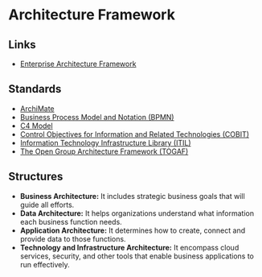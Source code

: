 # Architecture Framework

## Links

- [Enterprise Architecture Framework](https://en.wikipedia.org/wiki/Enterprise_architecture_framework)

## Standards

- [ArchiMate](/archimate.md)
- [Business Process Model and Notation (BPMN)](/bpmn.md)
- [C4 Model](/c4.md)
- [Control Objectives for Information and Related Technologies (COBIT)](/cobit.md)
- [Information Technology Infrastructure Library (ITIL)](/itil.md)
- [The Open Group Architecture Framework (TOGAF)](/togaf.md)

## Structures

- **Business Architecture:** It includes strategic business goals that will guide all efforts.
- **Data Architecture:** It helps organizations understand what information each business function needs.
- **Application Architecture:** It determines how to create, connect and provide data to those functions.
- **Technology and Infrastructure Architecture:** It encompass cloud services, security, and other tools that enable business applications to run effectively.
